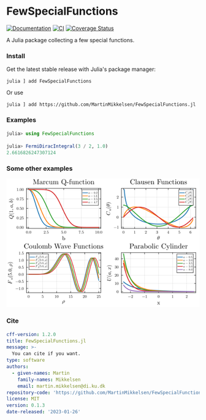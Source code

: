 # FewSpecialFunctions

[![Documentation](https://img.shields.io/badge/docs-dev-blue.svg)](https://martinmikkelsen.github.io/FewSpecialFunctions.jl/dev/)
[![CI](https://github.com/MartinMikkelsen/FewSpecialFunctions.jl/actions/workflows/ci.yml/badge.svg)](https://github.com/MartinMikkelsen/FewSpecialFunctions.jl/actions/workflows/ci.yml)
[![Coverage Status](https://coveralls.io/repos/github/MartinMikkelsen/FewSpecialFunctions.jl/badge.svg?branch=coverage)](https://coveralls.io/github/MartinMikkelsen/FewSpecialFunctions.jl?branch=coverage)

A Julia package collecting a few special functions.

### Install 

Get the latest stable release with Julia's package manager:

```
julia ] add FewSpecialFunctions
```
Or use 
```
julia ] add https://github.com/MartinMikkelsen/FewSpecialFunctions.jl
```

### Examples
```julia
julia> using FewSpecialFunctions

julia> FermiDiracIntegral(3 / 2, 1.0)
2.6616826247307124
```

### Some other examples
![CombinedPlot](combinedplot.png)

### Cite

```yaml
cff-version: 1.2.0
title: FewSpecialFunctions.jl
message: >-
  You can cite if you want.
type: software
authors:
  - given-names: Martin
    family-names: Mikkelsen
    email: martin.mikkelsen@di.ku.dk
repository-code: 'https://github.com/MartinMikkelsen/FewSpecialFunctions.jl'
license: MIT
version: 0.1.3
date-released: '2023-01-26'
```
